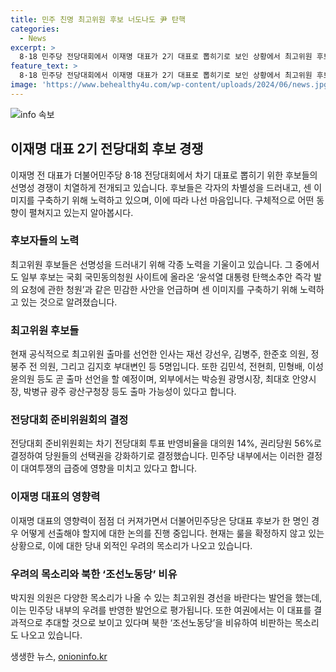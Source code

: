 ```yaml
---
title: 민주 친명 최고위원 후보 너도나도 尹 탄핵
categories:
  - News
excerpt: >
  8·18 민주당 전당대회에서 이재명 대표가 2기 대표로 뽑히기로 보인 상황에서 최고위원 후보들은 선명성을 부각하기 위해 투쟁하고 있다. 대부분 후보들은 친이재명이며, 윤석열 대통령 탄핵을 요구하여 영향력을 증명하고 있다. 또한 최고위원 출마를 공식화한 후보들은 민주당에 경쟁적인 분위기를 불어넣고 있으며, 이에 따라 민주당 내부에서도 우려의 목소리가 나오고 있다. 
feature_text: >
  8·18 민주당 전당대회에서 이재명 대표가 2기 대표로 뽑히기로 보인 상황에서 최고위원 후보들은 선명성을 부각하기 위해 투쟁하고 있다. 대부분 후보들은 친이재명이며, 윤석열 대통령 탄핵을 요구하여 영향력을 증명하고 있다. 또한 최고위원 출마를 공식화한 후보들은 민주당에 경쟁적인 분위기를 불어넣고 있으며, 이에 따라 민주당 내부에서도 우려의 목소리가 나오고 있다. 
image: 'https://www.behealthy4u.com/wp-content/uploads/2024/06/news.jpg'
---
```


<p><img src="https://www.behealthy4u.com/wp-content/uploads/2024/06/news.jpg" alt="info 속보" /></p>

<h2 data-ke-size="size26">이재명 대표 2기 전당대회 후보 경쟁</h2>

<p data-ke-size="size16">이재명 전 대표가 더불어민주당 8·18 전당대회에서 차기 대표로 뽑히기 위한 후보들의 선명성 경쟁이 치열하게 전개되고 있습니다. 후보들은 각자의 차별성을 드러내고, 센 이미지를 구축하기 위해 노력하고 있으며, 이에 따라 나선 마음입니다. 구체적으로 어떤 동향이 펼쳐지고 있는지 알아봅시다.</p>

<h3 data-ke-size="size24">후보자들의 노력</h3>

<p data-ke-size="size16">최고위원 후보들은 선명성을 드러내기 위해 각종 노력을 기울이고 있습니다. 그 중에서도 일부 후보는 국회 국민동의청원 사이트에 올라온 ‘윤석열 대통령 탄핵소추안 즉각 발의 요청에 관한 청원’과 같은 민감한 사안을 언급하며 센 이미지를 구축하기 위해 노력하고 있는 것으로 알려졌습니다.</p>

<h3 data-ke-size="size24">최고위원 후보들</h3>

<p data-ke-size="size16">현재 공식적으로 최고위원 출마를 선언한 인사는 재선 강선우, 김병주, 한준호 의원, 정봉주 전 의원, 그리고 김지호 부대변인 등 5명입니다. 또한 김민석, 전현희, 민형배, 이성윤의원 등도 곧 출마 선언을 할 예정이며, 외부에서는 박승원 광명시장, 최대호 안양시장, 박병규 광주 광산구청장 등도 출마 가능성이 있다고 합니다.</p>

<h3 data-ke-size="size24">전당대회 준비위원회의 결정</h3>

<p data-ke-size="size16">전당대회 준비위원회는 차기 전당대회 투표 반영비율을 대의원 14%, 권리당원 56%로 결정하여 당원들의 선택권을 강화하기로 결정했습니다. 민주당 내부에서는 이러한 결정이 대여투쟁의 급증에 영향을 미치고 있다고 합니다.</p>

<h3 data-ke-size="size24">이재명 대표의 영향력</h3>

<p data-ke-size="size16">이재명 대표의 영향력이 점점 더 커져가면서 더불어민주당은 당대표 후보가 한 명인 경우 어떻게 선출해야 할지에 대한 논의를 진행 중입니다. 현재는 룰을 확정하지 않고 있는 상황으로, 이에 대한 당내 외적인 우려의 목소리가 나오고 있습니다.</p>

<h3 data-ke-size="size24">우려의 목소리와 북한 ‘조선노동당’ 비유</h3>

<p data-ke-size="size16">박지원 의원은 다양한 목소리가 나올 수 있는 최고위원 경선을 바란다는 발언을 했는데, 이는 민주당 내부의 우려를 반영한 발언으로 평가됩니다. 또한 여권에서는 이 대표를 결과적으로 추대할 것으로 보이고 있다며 북한 ‘조선노동당’을 비유하여 비판하는 목소리도 나오고 있습니다.</p>
생생한 뉴스, <a href="https://onioninfo.kr" rel="dofollow">onioninfo.kr</a>


